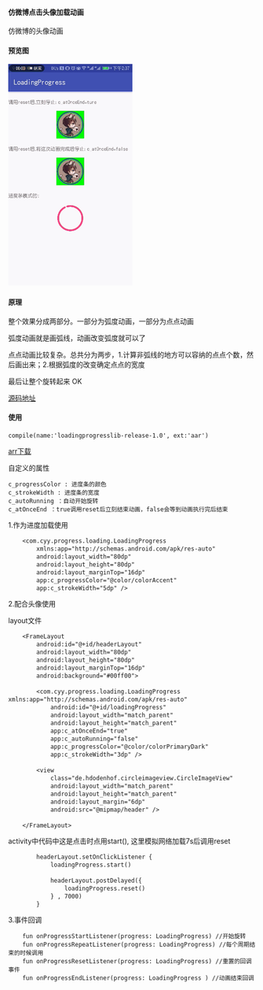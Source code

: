 #### 仿微博点击头像加载动画

仿微博的头像动画

#### 预览图
![](../loadingprogress/imgs/capture.gif)

#### 原理
整个效果分成两部分。一部分为弧度动画，一部分为点点动画

弧度动画就是画弧线，动画改变弧度就可以了

点点动画比较复杂。总共分为两步，1.计算非弧线的地方可以容纳的点点个数，然后画出来；2.根据弧度的改变确定点点的宽度

最后让整个旋转起来 OK

[源码地址](https://github.com/cyuanyang/LearnAndroid/tree/master/loadingprogresslib)


#### 使用

```
compile(name:'loadingprogresslib-release-1.0', ext:'aar')
```

[arr下载](../loadingprogress/arr/1.0/loadingprogresslib-release-1.0.aar)

自定义的属性

```
c_progressColor : 进度条的颜色
c_strokeWidth : 进度条的宽度
c_autoRunning ：自动开始旋转
c_atOnceEnd ：true调用reset后立刻结束动画，false会等到动画执行完后结束
```


1.作为进度加载使用

```
    <com.cyy.progress.loading.LoadingProgress
        xmlns:app="http://schemas.android.com/apk/res-auto"
        android:layout_width="80dp"
        android:layout_height="80dp"
        android:layout_marginTop="16dp"
        app:c_progressColor="@color/colorAccent"
        app:c_strokeWidth="5dp" />

```

2.配合头像使用

layout文件

```
    <FrameLayout
        android:id="@+id/headerLayout"
        android:layout_width="80dp"
        android:layout_height="80dp"
        android:layout_marginTop="16dp"
        android:background="#00ff00">

        <com.cyy.progress.loading.LoadingProgress xmlns:app="http://schemas.android.com/apk/res-auto"
            android:id="@+id/loadingProgress"
            android:layout_width="match_parent"
            android:layout_height="match_parent"
            app:c_atOnceEnd="true"
            app:c_autoRunning="false"
            app:c_progressColor="@color/colorPrimaryDark"
            app:c_strokeWidth="3dp" />

        <view
            class="de.hdodenhof.circleimageview.CircleImageView"
            android:layout_width="match_parent"
            android:layout_height="match_parent"
            android:layout_margin="6dp"
            android:src="@mipmap/header" />

    </FrameLayout>

```

activity中代码中这是点击时点用start(), 这里模拟网络加载7s后调用reset

```
        headerLayout.setOnClickListener {
            loadingProgress.start()

            headerLayout.postDelayed({
                loadingProgress.reset()
            } , 7000)
        }
```

3.事件回调

```
    fun onProgressStartListener(progress: LoadingProgress) //开始旋转
    fun onProgressRepeatListener(progress: LoadingProgress) //每个周期结束的时候调用
    fun onProgressResetListener(progress: LoadingProgress) //重置的回调事件
    fun onProgressEndListener(progress: LoadingProgress ) //动画结束回调
```

